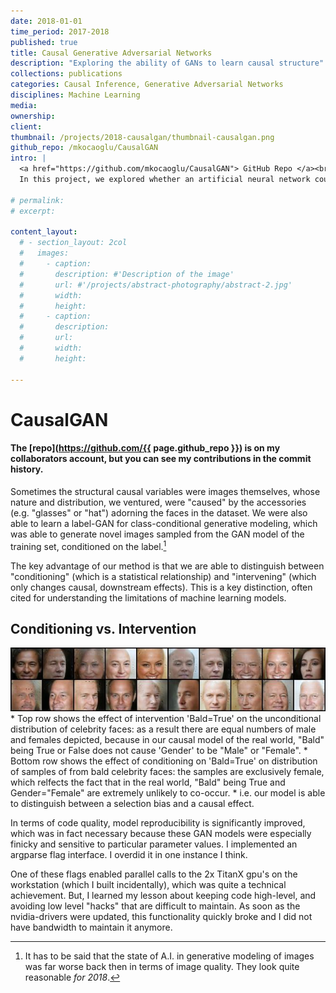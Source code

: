 ```yaml
---
date: 2018-01-01
time_period: 2017-2018
published: true
title: Causal Generative Adversarial Networks
description: "Exploring the ability of GANs to learn causal structure"
collections: publications
categories: Causal Inference, Generative Adversarial Networks
disciplines: Machine Learning
media:
ownership:
client:
thumbnail: /projects/2018-causalgan/thumbnail-causalgan.png
github_repo: /mkocaoglu/CausalGAN
intro: |
  <a href="https://github.com/mkocaoglu/CausalGAN"> GitHub Repo </a><br>
  In this project, we explored whether an artificial neural network could learn structural causal relations, which are functions that explain observations in terms of the underlying mechanisms that generated them. We used a Generative Adversarial Network (GAN) to learn the causal structure of a simple toy dataset. The GAN was trained to generate samples from the dataset, and the discriminator was trained to predict the causal variable from the generated samples. The generator was trained to minimize the discriminator's error, and the discriminator was trained to maximize its error. The GAN was able to learn the causal structure of the dataset, and the generator was able to generate label distributions that were indistinguishable from the real data.

# permalink:
# excerpt:

content_layout:
  # - section_layout: 2col
  #   images:
  #     - caption:
  #       description: #'Description of the image'
  #       url: #'/projects/abstract-photography/abstract-2.jpg'
  #       width:
  #       height:
  #     - caption:
  #       description:
  #       url:
  #       width:
  #       height:

---
```


<!-- {% if page.github_repo %}
  <a href="https://github.com/{{ page.github_repo | markdownify }}"> Github Repo </a><br>
{% endif %} -->

# CausalGAN
<!-- #### The [repo](https://github.com/mkocaoglu/CausalGAN) is on my collaborators account, but you can see my contributions in the commit history. -->
#### The [repo](https://github.com/{{ page.github_repo }}) is on my collaborators account, but you can see my contributions in the commit history.

Sometimes the structural causal variables were images themselves, whose nature and distribution, we ventured, were "caused" by the accessories (e.g.  "glasses" or "hat") adorning the faces in the dataset. We were also able to learn a label-GAN for class-conditional generative modeling, which was able to generate novel images sampled from the GAN model of the training set, conditioned on the label.[^1]

The key advantage of our method is that we are able to distinguish between "conditioning" (which is a statistical relationship) and "intervening" (which only changes causal, downstream effects). This is a key distinction, often cited for understanding the limitations of machine learning models.

## Conditioning vs. Intervention
<img src="/images/projects/2018-causalgan/190001_intvcond_Bald=1_2x10.png">
* Top row shows the effect of intervention 'Bald=True' on the unconditional distribution of celebrity faces: as a result there are equal numbers of male and females depicted, because in our causal model of the real world, "Bald" being True or False does not cause 'Gender' to be "Male" or "Female".
* Bottom row shows the effect of conditioning on 'Bald=True' on distribution of samples of from bald celebrity faces: the samples are exclusively female, which relfects the fact that in the real world, "Bald" being True and Gender="Female" are extremely unlikely to co-occur. 
* i.e. our model is able to distinguish between a selection bias and a causal effect.


[^1]: It has to be said that the state of A.I. in generative modeling of images was far worse back then in terms of image quality. They look quite reasonable _for 2018_.



In terms of code quality, model reproducibility is significantly improved, which was in fact necessary because these GAN models were especially finicky and sensitive to particular parameter values. I implemented an argparse flag interface. I overdid it in one instance I think.

One of these flags enabled parallel calls to the 2x TitanX gpu's on the workstation (which I built incidentally), which was quite a technical achievement. But, I learned my lesson about keeping code high-level, and avoiding low level "hacks" that are difficult to maintain. As soon as the nvidia-drivers were updated, this functionality quickly broke and I did not have bandwidth to maintain it anymore.

